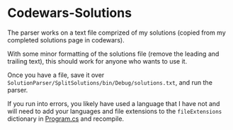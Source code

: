 # Codewars-Solutions
The parser works on a text file comprized of my solutions (copied from my completed solutions page in codewars).

With some minor formatting of the solutions file (remove the leading and trailing text), this should work for anyone who wants to use it.

Once you have a file, save it over `SolutionParser/SplitSolutions/bin/Debug/solutions.txt`, and run the parser.

If you run into errors, you likely have used a language that I have not and will need to add your languages and file extensions to the `fileExtensions` dictionary in [Program.cs](https://github.com/collenirwin/Codewars-Solutions/blob/master/SolutionParser/SplitSolutions/Program.cs) and recompile.
